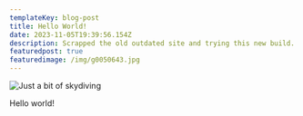 ```yaml
---
templateKey: blog-post
title: Hello World!
date: 2023-11-05T19:39:56.154Z
description: Scrapped the old outdated site and trying this new build.
featuredpost: true
featuredimage: /img/g0050643.jpg
---
```

![Just a bit of skydiving](/img/g0050643.jpg)

H﻿ello world!